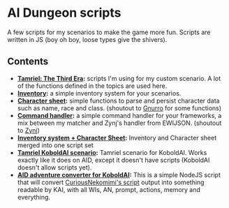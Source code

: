 # AI Dungeon scripts
A few scripts for my scenarios to make the game more fun. Scripts are written in JS (boy oh boy, loose types give the shivers).

## Contents
* **[Tamriel: The Third Era](tamriel/):** scripts I'm using for my custom scenario. A lot of the functions defined in the topics are used here.
* **[Inventory](inventory/):** a simple inventory system for your scenarios.
* **[Character sheet](character-sheet/):** simple functions to parse and persist character data such as name, race and class. (shoutout to [Gnurro](https://github.com/Gnurro/AIDscripts) for some functions)
* **[Command handler](command-handler/):** a simple command handler for your frameworks, a mix between my matcher and Zynj's handler from EWIJSON. (shoutout to [Zynj](https://github.com/Zynj-git/AIDungeon/tree/master/AID-Script-Examples/EWIJSON))
* **[Inventory system + Character Sheet](inventory-character-sheet-merged):** Inventory and Character sheet merged into one script set
* **[Tamriel KoboldAI scenario](other/tamriel-scenario):** Tamriel scenario for KoboldAI. Works exactly like it does on AID, except it doesn't have scripts (KoboldAI doesn't allow scripts yet).
* **[AID adventure converter for KoboldAI](other/convert_story_for_koboldai.js):** This is a simple NodeJS script that will convert [CuriousNekomimi's script](https://github.com/CuriousNekomimi/AIDCAT) output into something readable by KAI, with all WIs, AN, prompt, actions, memory and everything.